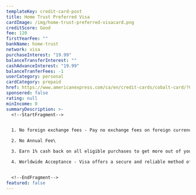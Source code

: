 ```yaml
---
templateKey: credit-card-post
title: Home Trust Preferred Visa
cardImage: /img/home-trust-preferred-visacard.png
creditScore: Good
fee: 120
firstYearFee: ""
bankName: home-trust
network: visa
purchaseInterest: "19.99"
balanceTransferInterest: ""
cashAdvanceInterest: "19.99"
balanceTranferFees: -1
userCategory: personal
cardCategory: prepaid
href: https://www.americanexpress.com/ca/en/credit-cards/cobalt-card/?CPID=100363865&PID=15-13876250-8737457-&cjevent=692b9d61f8c411ea82d5004d0a180513
sponsered: false
rating: null
minIncome: 0
summaryDescription: >-
  <!--StartFragment-->


  1. No foreign exchange fees - Pay no exchange fees on foreign currency transactions — even when you shop online\

  2. No Annual Fee\

  3. Earn 1% cash back on all eligible purchases to get more out of your everyday spending\

  4. Worldwide Acceptance - Visa offers a secure and reliable method of payment in 200+ countries and territories


  <!--EndFragment-->
featured: false
---
```


